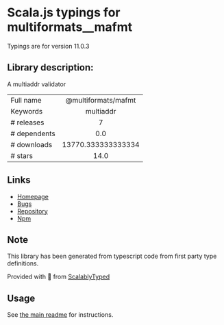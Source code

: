 
# Scala.js typings for multiformats__mafmt

Typings are for version 11.0.3

## Library description:
A multiaddr validator

|                    |                 |
| ------------------ | :-------------: |
| Full name          | @multiformats/mafmt |
| Keywords           | multiaddr |
| # releases         | 7 |
| # dependents       | 0.0 |
| # downloads        | 13770.333333333334 |
| # stars            | 14.0 |

## Links
- [Homepage](https://github.com/multiformats/js-mafmt#readme)
- [Bugs](https://github.com/multiformats/js-mafmt/issues)
- [Repository](https://github.com/multiformats/js-mafmt)
- [Npm](https://www.npmjs.com/package/%40multiformats%2Fmafmt)
    


## Note
This library has been generated from typescript code from first party type definitions.

Provided with :purple_heart: from [ScalablyTyped](https://github.com/oyvindberg/ScalablyTyped)

## Usage
See [the main readme](../../readme.md) for instructions.


